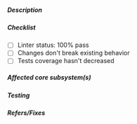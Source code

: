 <!--
  Thank you for your pull request. Please provide a description
  above and review the requirements below.

  Contributors guide:
  https://github.com/MARKETProtocol/meta/blob/master/CONTRIBUTING.md
-->

##### Description
<!-- A description on what this PR aims to solve. -->

##### Checklist
<!-- Remove items that do not apply. For completed items, change [ ] to [x]. -->

- [ ] Linter status: 100% pass
- [ ] Changes don't break existing behavior
- [ ] Tests coverage hasn't decreased

##### Affected core subsystem(s)
<!-- Provide affected core subsystem(s) (like Docs, UI, UX, Tests etc). -->

##### Testing
<!-- Why should the PR reviewer trust that this change doesn't break
  anything? How have you tested this change?
-->

##### Refers/Fixes
<!--
  Link to an issue if applicable. For example:
  If your PR fixes an issue -- Fixes: #102
  If your PR refers an issue -- Refs: #101
-->

